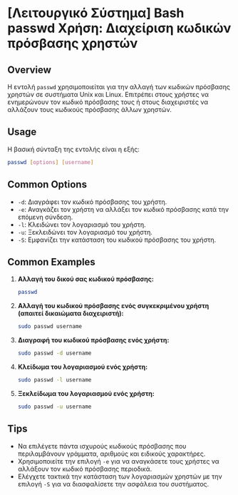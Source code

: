 # [Λειτουργικό Σύστημα] Bash passwd Χρήση: Διαχείριση κωδικών πρόσβασης χρηστών

## Overview
Η εντολή `passwd` χρησιμοποιείται για την αλλαγή των κωδικών πρόσβασης χρηστών σε συστήματα Unix και Linux. Επιτρέπει στους χρήστες να ενημερώνουν τον κωδικό πρόσβασης τους ή στους διαχειριστές να αλλάζουν τους κωδικούς πρόσβασης άλλων χρηστών.

## Usage
Η βασική σύνταξη της εντολής είναι η εξής:

```bash
passwd [options] [username]
```

## Common Options
- `-d`: Διαγράφει τον κωδικό πρόσβασης του χρήστη.
- `-e`: Αναγκάζει τον χρήστη να αλλάξει τον κωδικό πρόσβασης κατά την επόμενη σύνδεση.
- `-l`: Κλειδώνει τον λογαριασμό του χρήστη.
- `-u`: Ξεκλειδώνει τον λογαριασμό του χρήστη.
- `-S`: Εμφανίζει την κατάσταση του κωδικού πρόσβασης του χρήστη.

## Common Examples
1. **Αλλαγή του δικού σας κωδικού πρόσβασης:**
   ```bash
   passwd
   ```

2. **Αλλαγή του κωδικού πρόσβασης ενός συγκεκριμένου χρήστη (απαιτεί δικαιώματα διαχειριστή):**
   ```bash
   sudo passwd username
   ```

3. **Διαγραφή του κωδικού πρόσβασης ενός χρήστη:**
   ```bash
   sudo passwd -d username
   ```

4. **Κλείδωμα του λογαριασμού ενός χρήστη:**
   ```bash
   sudo passwd -l username
   ```

5. **Ξεκλείδωμα του λογαριασμού ενός χρήστη:**
   ```bash
   sudo passwd -u username
   ```

## Tips
- Να επιλέγετε πάντα ισχυρούς κωδικούς πρόσβασης που περιλαμβάνουν γράμματα, αριθμούς και ειδικούς χαρακτήρες.
- Χρησιμοποιείτε την επιλογή `-e` για να αναγκάσετε τους χρήστες να αλλάξουν τον κωδικό πρόσβασης περιοδικά.
- Ελέγχετε τακτικά την κατάσταση των λογαριασμών χρηστών με την επιλογή `-S` για να διασφαλίσετε την ασφάλεια του συστήματος.
